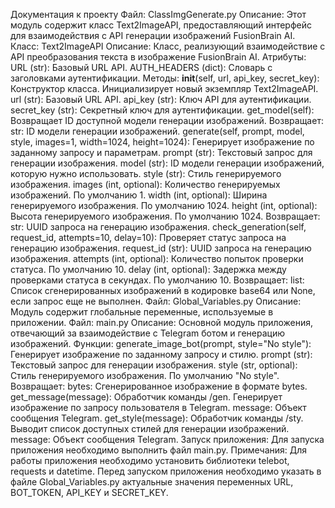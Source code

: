 Документация к проекту
Файл: ClassImgGenerate.py
Описание:
Этот модуль содержит класс Text2ImageAPI, предоставляющий интерфейс для взаимодействия с API генерации изображений FusionBrain AI.
Класс: Text2ImageAPI
Описание:
Класс, реализующий взаимодействие с API преобразования текста в изображение FusionBrain AI.
Атрибуты:
URL (str): Базовый URL API.
AUTH_HEADERS (dict): Словарь с заголовками аутентификации.
Методы:
__init__(self, url, api_key, secret_key): Конструктор класса. Инициализирует новый экземпляр Text2ImageAPI.
url (str): Базовый URL API.
api_key (str): Ключ API для аутентификации.
secret_key (str): Секретный ключ для аутентификации.
get_model(self): Возвращает ID доступной модели генерации изображений.
Возвращает:
str: ID модели генерации изображений.
generate(self, prompt, model, style, images=1, width=1024, height=1024): Генерирует изображение по заданному запросу и параметрам.
prompt (str): Текстовый запрос для генерации изображения.
model (str): ID модели генерации изображений, которую нужно использовать.
style (str): Стиль генерируемого изображения.
images (int, optional): Количество генерируемых изображений. По умолчанию 1.
width (int, optional): Ширина генерируемого изображения. По умолчанию 1024.
height (int, optional): Высота генерируемого изображения. По умолчанию 1024.
Возвращает:
str: UUID запроса на генерацию изображения.
check_generation(self, request_id, attempts=10, delay=10): Проверяет статус запроса на генерацию изображения.
request_id (str): UUID запроса на генерацию изображения.
attempts (int, optional): Количество попыток проверки статуса. По умолчанию 10.
delay (int, optional): Задержка между проверками статуса в секундах. По умолчанию 10.
Возвращает:
list: Список сгенерированных изображений в кодировке base64 или None, если запрос еще не выполнен.
Файл: Global_Variables.py
Описание:
Модуль содержит глобальные переменные, используемые в приложении.
Файл: main.py
Описание:
Основной модуль приложения, отвечающий за взаимодействие с Telegram ботом и генерацию изображений.
Функции:
generate_image_bot(prompt, style="No style"): Генерирует изображение по заданному запросу и стилю.
prompt (str): Текстовый запрос для генерации изображения.
style (str, optional): Стиль генерируемого изображения. По умолчанию "No style".
Возвращает:
bytes: Сгенерированное изображение в формате bytes.
get_message(message): Обработчик команды /gen. Генерирует изображение по запросу пользователя в Telegram.
message: Объект сообщения Telegram.
get_style(message): Обработчик команды /sty. Выводит список доступных стилей для генерации изображений.
message: Объект сообщения Telegram.
Запуск приложения:
Для запуска приложения необходимо выполнить файл main.py.
Примечания:
Для работы приложения необходимо установить библиотеки telebot, requests и datetime.
Перед запуском приложения необходимо указать в файле Global_Variables.py актуальные значения переменных URL, BOT_TOKEN, API_KEY и SECRET_KEY.
